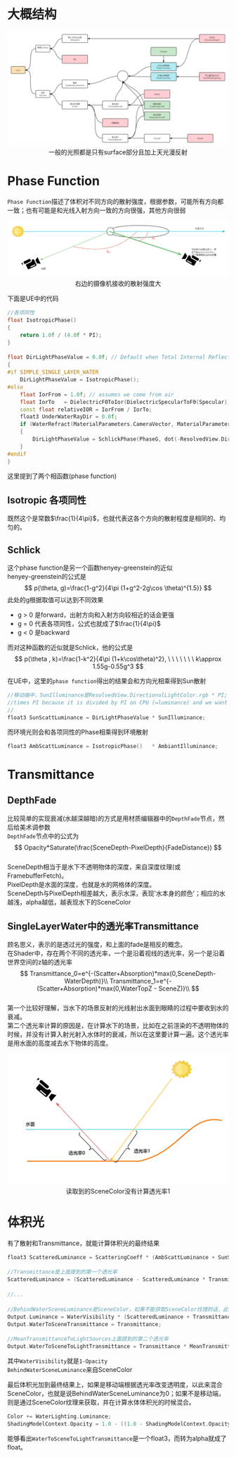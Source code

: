 # 大概结构
<div align=center><img src="../../img/SingleLayerWater.png"><div>一般的光照都是只有surface部分且加上天光漫反射</div></div>    


# Phase Function
`Phase Function`描述了体积对不同方向的散射强度，根据参数，可能所有方向都一致；也有可能是和光线入射方向一致的方向很强，其他方向很弱   

<div align=center><img src="../../img/PhaseFunction.png"><div>右边的摄像机接收的散射强度大</div></div>    



下面是UE中的代码
```cpp
//各项同性
float IsotropicPhase()
{
	return 1.0f / (4.0f * PI);
}

float DirLightPhaseValue = 0.0f; // Default when Total Internal Reflection happens.
{
#if SIMPLE_SINGLE_LAYER_WATER
    DirLightPhaseValue = IsotropicPhase();
#else
    float IorFrom = 1.0f; // assumes we come from air
    float IorTo   = DielectricF0ToIor(DielectricSpecularToF0(Specular)); // Wrong if metal is set to >1. But we still keep refraction on the water surface nonetheless.
    const float relativeIOR = IorFrom / IorTo;
    float3 UnderWaterRayDir = 0.0f;
    if (WaterRefract(MaterialParameters.CameraVector, MaterialParameters.WorldNormal, relativeIOR, UnderWaterRayDir))
    {
        DirLightPhaseValue = SchlickPhase(PhaseG, dot(-ResolvedView.DirectionalLightDirection.xyz, UnderWaterRayDir));
    }
#endif
}
```  
这里提到了两个相函数(phase function)
## Isotropic 各项同性
既然这个是常数$\frac{1}{4\pi}$，也就代表这各个方向的散射程度是相同的、均匀的。  
## Schlick
这个phase function是另一个函数henyey-greenstein的近似  
henyey-greenstein的公式是  
$$
p(\theta, g)=\frac{1-g^2}{4\pi (1+g^2-2g\cos \theta)^{1.5}}
$$
此处的g根据取值可以达到不同效果  
* g > 0 是forward，出射方向和入射方向较相近的话会更强
* g = 0 代表各项同性，公式也就成了$\frac{1}{4\pi}$
* g < 0 是backward

而对这种函数的近似就是Schlick，他的公式是
$$
p(\theta , k)=\frac{1-k^2}{4\pi (1+k\cos\theta)^2}, \ \ \ \ \ \ \ k\approx 1.55g-0.55g^3
$$  

在UE中，这里的`phase function`得出的结果会和方向光相乘得到Sun散射  
```cpp
//移动端中，SunIlluminance是ResolvedView.DirectionalLightColor.rgb * PI;	
//times PI because it is divided by PI on CPU (=luminance) and we want illuminance here. 
//
float3 SunScattLuminance = DirLightPhaseValue * SunIlluminance;
```  
而环境光则会和各项同性的Phase相乘得到环境散射
```cpp
float3 AmbScattLuminance = IsotropicPhase()   * AmbiantIlluminance;
```
# Transmittance
## DepthFade
比较简单的实现衰减(水越深越暗)的方式是用材质编辑器中的`DepthFade`节点，然后给美术调参数  
`DepthFade`节点中的公式为  
$$
Opacity*Saturate(\frac{SceneDepth-PixelDepth}{FadeDistance})
$$  
SceneDepth相当于是水下不透明物体的深度，来自深度纹理(或FramebufferFetch)。  
PixelDepth是水面的深度，也就是水的网格体的深度。  
SceneDepth与PixelDepth相差越大，表示水深，表现'水本身的颜色'；相应的水越浅，alpha越低，越表现水下的SceneColor

## SingleLayerWater中的透光率Transmittance
顾名思义，表示的是透过光的强度，和上面的fade是相反的概念。  
在Shader中，存在两个不同的透光率，一个是沿着视线的透光率，另一个是沿着世界空间的z轴的透光率
$$
Transmittance_0=e^{-(Scatter+Absorption)*max(0,SceneDepth-WaterDepth)}\\
Transmittance_1=e^{-(Scatter+Absorption)*max(0,WaterTopZ - SceneZ)}\\
$$  
第一个比较好理解，当水下的场景反射的光线射出水面到眼睛的过程中要收到水的衰减。  
第二个透光率计算的原因是，在计算水下的场景，比如在之前渲染的不透明物体的时候，并没有计算入射光射入水体时的衰减，所以在这里要计算一遍。这个透光率是用水面的高度减去水下物体的高度。

<div align=center><img src="../../img/SingleLayerWater-1.png"><div>读取到的SceneColor没有计算透光率1</div></div>    

# 体积光
有了散射和Transmittance，就能计算体积光的最终结果  
```cpp
float3 ScatteredLuminance = ScatteringCoeff * (AmbScattLuminance + SunScattLuminance * DirectionalLightShadow);

//Transmittance是上面提到的第一个透光率
ScatteredLuminance = (ScatteredLuminance - ScatteredLuminance * Transmittance) / ExtinctionCoeffSafe;  

//...

//BehindWaterSceneLuminance是SceneColor，如果不能获取SceneColor纹理的话，此处为0
Output.Luminance = WaterVisibility * (ScatteredLuminance + Transmittance * (BehindWaterSceneLuminance* ColorScaleBehindWater));
Output.WaterToSceneTransmittance = Transmittance;

//MeanTransmittanceToLightSources上面提到的第二个透光率
Output.WaterToSceneToLightTransmittance = Transmittance * MeanTransmittanceToLightSources;
```  
其中`WaterVisibility`就是`1-Opacity`  
`BehindWaterSceneLuminance`来自SceneColor

最后体积光加到最终结果上，如果是移动端根据透光率改变透明度，以此来混合SceneColor，也就是说BehindWaterSceneLuminance为0；如果不是移动端，则是通过SceneColor纹理来获取，并在计算水体体积光的时候混合。
```cpp
Color += WaterLighting.Luminance;
ShadingModelContext.Opacity = 1.0 - ((1.0 - ShadingModelContext.Opacity) * dot(WaterLighting.WaterToSceneToLightTransmittance, float3(1.0 / 3.0, 1.0 / 3.0, 1.0 / 3.0)));
```  
能够看出`WaterToSceneToLightTransmittance`是一个float3，而转为alpha就成了float。  